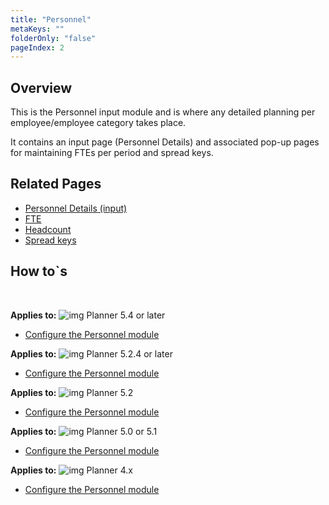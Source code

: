```yaml
---
title: "Personnel"
metaKeys: ""
folderOnly: "false"
pageIndex: 2
---
```

## Overview
This is the Personnel input module and is where any detailed planning per employee/employee category takes place. <br/>

It contains an input page (Personnel Details) and associated pop-up pages for maintaining FTEs per period and spread keys.
<br/>

## Related Pages
-  [Personnel Details (input)](personnel/personnel-details.md)<br/>
-  [FTE](personnel/fte.md)<br/>
-  [Headcount](personnel/hc.md)<br/>
-  [Spread keys](personnel/spread-to-periods.md)<br/>

## How to`s

<br/>

**Applies to:** ![img](https://profitbasedocs.blob.core.windows.net/icons/yes-icon.png) Planner 5.4 or later

-  [Configure the Personnel module](https://profitbasedocs.blob.core.windows.net/enduserhelp/files/V5.4/Planner%20Personnel%20module.pdf)<br/>

**Applies to:** ![img](https://profitbasedocs.blob.core.windows.net/icons/yes-icon.png) Planner 5.2.4 or later

-  [Configure the Personnel module](https://profitbasedocs.blob.core.windows.net/enduserhelp/files/V5.2.4/Planner%20Personnel%20module.pdf)<br/>

**Applies to:** ![img](https://profitbasedocs.blob.core.windows.net/icons/yes-icon.png) Planner 5.2 

-  [Configure the Personnel module](https://profitbasedocs.blob.core.windows.net/enduserhelp/files/V5.2/Planner%20Personnel%20module.pdf)<br/>

**Applies to:** ![img](https://profitbasedocs.blob.core.windows.net/icons/yes-icon.png) Planner 5.0 or 5.1

-  [Configure the Personnel module](https://profitbasedocs.blob.core.windows.net/enduserhelp/files/v5/Planner%20Personnel%20module.pdf)<br/>

**Applies to:** ![img](https://profitbasedocs.blob.core.windows.net/icons/yes-icon.png) Planner 4.x

-  [Configure the Personnel module](https://profitbasedocs.blob.core.windows.net/enduserhelp/files/Planner%20Personnel%20module.pdf)<br/>
<br/>
